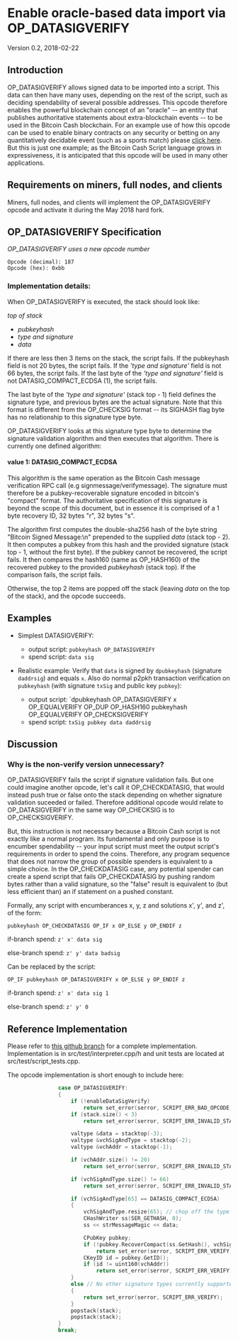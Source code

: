 # Enable oracle-based data import via OP_DATASIGVERIFY

Version 0.2, 2018-02-22

## Introduction

OP_DATASIGVERIFY allows signed data to be imported into a script.  This data can then have many uses, depending on the rest of the script, such as deciding spendability of several possible addresses.  This opcode therefore enables the powerful blockchain concept of an "oracle" -- an entity that publishes authoritative statements about extra-blockchain events -- to be used in the Bitcoin Cash blockchain.  For an example use of how this opcode can be used to enable binary contracts on any security or betting on any quantitatively decidable event (such as a sports match) please [click here](https://medium.com/@g.andrew.stone/bitcoin-scripting-applications-decision-based-spending-8e7b93d7bdb9).  But this is just one example; as the Bitcoin Cash Script language grows in expressiveness, it is anticipated that this opcode will be used in many other applications.

## Requirements on miners, full nodes, and clients

Miners, full nodes, and clients will implement the OP_DATASIGVERIFY opcode and activate it during the May 2018 hard fork.

## OP_DATASIGVERIFY Specification

*OP_DATASIGVERIFY uses a new opcode number*

    Opcode (decimal): 187
    Opcode (hex): 0xbb

### Implementation details:
When OP_DATASIGVERIFY is executed, the stack should look like:

*top of stack*
* *pubkeyhash*
* *type and signature*
* *data*

If there are less then 3 items on the stack, the script fails.  If the pubkeyhash field is not 20 bytes, the script fails.  If the *'type and signature'* field is not 66 bytes, the script fails.  If the last byte of the *'type and signature'* field is not DATASIG_COMPACT_ECDSA (1), the script fails.

The last byte of the *'type and signature'* (stack top - 1) field defines the signature type, and previous bytes are the actual signature.  Note that this format is different from the OP_CHECKSIG format -- its SIGHASH flag byte has no relationship to this signature type byte.

OP_DATASIGVERIFY looks at this signature type byte to determine the signature validation algorithm and then executes that algorithm.  There is currently one defined algorithm:

#### value 1: DATASIG_COMPACT_ECDSA

This algorithm is the same operation as the Bitcoin Cash message verification RPC call (e.g signmessage/verifymessage).  The signature must therefore be a pubkey-recoverable signature encoded in bitcoin's "compact" format.  The authoritative specification of this signature is beyond the scope of this document, but in essence it is comprised of a 1 byte recovery ID, 32 bytes "r", 32 bytes "s".

The algorithm first computes the double-sha256 hash of the byte string "Bitcoin Signed Message:\n" prepended to the supplied *data* (stack top - 2).  It then computes a pubkey from this hash and the provided signature (stack top - 1, without the first byte).  If the pubkey cannot be recovered, the script fails.  It then compares the hash160 (same as OP_HASH160) of the recovered pubkey to the provided *pubkeyhash* (stack top).  If the comparison fails, the script fails.

Otherwise, the top 2 items are popped off the stack (leaving *data* on the top of the stack), and the opcode succeeds.

## Examples

* Simplest DATASIGVERIFY:
  * output script:  `pubkeyhash OP_DATASIGVERIFY`
  * spend script: `data sig`

* Realistic example: Verify that `data` is signed by `dpubkeyhash` (signature `daddrsig`) and equals `x`.  Also do normal p2pkh transaction verification on `pubkeyhash` (with signature `txSig` and public key `pubkey`):
  * output script: `dpubkeyhash OP_DATASIGVERIFY x OP_EQUALVERIFY OP_DUP OP_HASH160 pubkeyhash OP_EQUALVERIFY OP_CHECKSIGVERIFY
  * spend script: `txSig pubkey data daddrsig`

## Discussion

### Why is the non-verify version unnecessary?

OP_DATASIGVERIFY fails the script if signature validation fails.  But one could imagine another opcode, let's call it OP_CHECKDATASIG, that would instead push true or false onto the stack depending on whether signature validation suceeded or failed.  Therefore additional opcode would relate to OP_DATASIGVERIFY in the same way OP_CHECKSIG is to OP_CHECKSIGVERIFY.

But, this instruction is not necessary because a Bitcoin Cash script is not exactly like a normal program.  Its fundamental and only purpose is to encumber spendability -- your input script must meet the output script's requirements in order to spend the coins.  Therefore, any program sequence that does not narrow the group of possible spenders is equivalent to a simple choice.  In the OP_CHECKDATASIG case, any potential spender can create a spend script that fails OP_CHECKDATASIG by pushing random bytes rather than a valid signature, so the "false" result is equivalent to (but less efficient than) an if statement on a pushed constant.

Formally, any script with encumberances x, y, z and solutions x', y', and z', of the form:

`pubkeyhash OP_CHECKDATASIG OP_IF x OP_ELSE y OP_ENDIF z`

if-branch spend: `z' x' data sig`

else-branch spend: `z' y' data badsig`

Can be replaced by the script:

`OP_IF pubkeyhash OP_DATASIGVERIFY x OP_ELSE y OP_ENDIF z`

if-branch spend:  `z' x' data sig 1`

else-branch spend: `z' y' 0`


## Reference Implementation

Please refer to [this github branch](https://github.com/gandrewstone/BitcoinUnlimited/tree/op_datasigverify) for a complete implementation.  Implementation is in src/test/interpreter.cpp/h and unit tests are located at src/test/script_tests.cpp.

The opcode implementation is short enough to include here:
```c++
                case OP_DATASIGVERIFY:
                {
                    if (!enableDataSigVerify)
                        return set_error(serror, SCRIPT_ERR_BAD_OPCODE);
                    if (stack.size() < 3)
                        return set_error(serror, SCRIPT_ERR_INVALID_STACK_OPERATION);

                    valtype &data = stacktop(-3);
                    valtype &vchSigAndType = stacktop(-2);
                    valtype &vchAddr = stacktop(-1);

                    if (vchAddr.size() != 20)
                        return set_error(serror, SCRIPT_ERR_INVALID_STACK_OPERATION);

                    if (vchSigAndType.size() != 66)
                        return set_error(serror, SCRIPT_ERR_INVALID_STACK_OPERATION);

                    if (vchSigAndType[65] == DATASIG_COMPACT_ECDSA)
                    {
                        vchSigAndType.resize(65); // chop off the type byte
                        CHashWriter ss(SER_GETHASH, 0);
                        ss << strMessageMagic << data;

                        CPubKey pubkey;
                        if (!pubkey.RecoverCompact(ss.GetHash(), vchSigAndType))
                            return set_error(serror, SCRIPT_ERR_VERIFY);
                        CKeyID id = pubkey.GetID();
                        if (id != uint160(vchAddr))
                            return set_error(serror, SCRIPT_ERR_VERIFY);
                    }
                    else // No other signature types currently supported
                    {
                        return set_error(serror, SCRIPT_ERR_VERIFY);
                    }
                    popstack(stack);
                    popstack(stack);
                }
                break;

```
